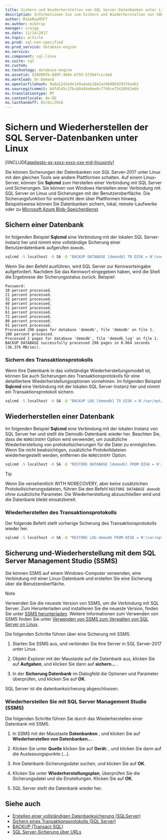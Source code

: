 ```yaml
---
title: Sichern und Wiederherstellen von SQL Server-Datenbanken unter Linux | Microsoft Docs
description: Informationen Sie zum Sichern und Wiederherstellen von SQL Server-Datenbanken unter Linux.
author: MikeRayMSFT
ms.author: mikeray
manager: craigg
ms.date: 11/14/2017
ms.topic: article
ms.prod: sql-non-specified
ms.prod_service: database-engine
ms.service: 
ms.component: sql-linux
ms.suite: sql
ms.custom: 
ms.technology: database-engine
ms.assetid: d30090fb-889f-466e-b793-5f284fccc4e6
ms.workload: On Demand
ms.openlocfilehash: 9a0a1243ede149ada6a1042a246006929370a4b2
ms.sourcegitcommit: b4fd145c27bc60a94e9ee6cf749ce75420562e6b
ms.translationtype: MT
ms.contentlocale: de-DE
ms.lasthandoff: 02/01/2018
---
```

# <a name="backup-and-restore-sql-server-databases-on-linux"></a>Sichern und Wiederherstellen der SQL Server-Datenbanken unter Linux

[!INCLUDE[appliesto-ss-xxxx-xxxx-xxx-md-linuxonly](../includes/appliesto-ss-xxxx-xxxx-xxx-md-linuxonly.md)]

Sie können Sicherungen der Datenbanken von SQL Server-2017 unter Linux mit den gleichen Tools wie andere Plattformen schalten. Auf einem Linux-Server, können Sie **Sqlcmd** zum Herstellen einer Verbindung mit SQL Server und Sicherungen. Sie können von Windows Herstellen einer Verbindung mit SQL Server on Linux und Sicherungen mit der Benutzeroberfläche. Die Sicherungsfunktion für entspricht dem über Plattformen hinweg. Beispielsweise können Sie Datenbanken sichern, lokal, remote-Laufwerke oder zu [Microsoft Azure Blob-Speicherdienst](../relational-databases/backup-restore/sql-server-backup-to-url.md).

## <a name="backup-a-database"></a>Sichern einer Datenbank

Im folgenden Beispiel **Sqlcmd** eine Verbindung mit der lokalen SQL Server-Instanz her und nimmt eine vollständige Sicherung einer Benutzerdatenbank aufgerufen `demodb`.

```bash
sqlcmd -S localhost -U SA -Q "BACKUP DATABASE [demodb] TO DISK = N'/var/opt/mssql/data/demodb.bak' WITH NOFORMAT, NOINIT, NAME = 'demodb-full', SKIP, NOREWIND, NOUNLOAD, STATS = 10"
```

Wenn Sie den Befehl ausführen, wird SQL Server zur Kennworteingabe aufgefordert. Nachdem Sie das Kennwort eingegeben haben, wird die Shell die Ergebnisse der Sicherungsstatus zurück. Beispiel:

```
Password:
10 percent processed.
21 percent processed.
32 percent processed.
40 percent processed.
51 percent processed.
61 percent processed.
72 percent processed.
80 percent processed.
91 percent processed.
Processed 296 pages for database 'demodb', file 'demodb' on file 1.
100 percent processed.
Processed 2 pages for database 'demodb', file 'demodb_log' on file 1.
BACKUP DATABASE successfully processed 298 pages in 0.064 seconds (36.376 MB/sec).
```

### <a name="backup-the-transaction-log"></a>Sichern des Transaktionsprotokolls

Wenn Ihre Datenbank in das vollständige Wiederherstellungsmodell ist, können Sie auch Sicherungen des Transaktionsprotokolls für eine detailliertere Wiederherstellungsoptionen vornehmen. Im folgenden Beispiel **Sqlcmd** eine Verbindung mit der lokalen SQL Server-Instanz her und nimmt ein Transaktionsprotokoll sichern.

```bash
sqlcmd -S localhost -U SA -Q "BACKUP LOG [demodb] TO DISK = N'/var/opt/mssql/data/demodb_LogBackup.bak' WITH NOFORMAT, NOINIT, NAME = N'demodb_LogBackup', NOSKIP, NOREWIND, NOUNLOAD, STATS = 5"
```

## <a name="restore-a-database"></a>Wiederherstellen einer Datenbank

Im folgenden Beispiel **Sqlcmd** eine Verbindung mit der lokalen Instanz von SQL Server her und stellt die Demodb-Datenbank wieder her. Beachten Sie, dass die `NORECOVERY` Option wird verwendet, um zusätzliche Wiederherstellung von protokollsicherungen für die Datei zu ermöglichen. Wenn Sie nicht beabsichtigen, zusätzliche Protokolldateien wiederhergestellt werden, entfernen die `NORECOVERY` Option.

```bash
sqlcmd -S localhost -U SA -Q "RESTORE DATABASE [demodb] FROM DISK = N'/var/opt/mssql/data/demodb.bak' WITH FILE = 1, NOUNLOAD, REPLACE, NORECOVERY, STATS = 5"
```

> [!TIP]
> Wenn Sie versehentlich WITH NORECOVERY, aber keine zusätzlichen Protokollsicherungsdateien, führen Sie den Befehl `RESTORE DATABASE demodb` ohne zusätzliche Parameter. Die Wiederherstellung abzuschließen wird und die Datenbank bleibt einsatzbereit.

### <a name="restore-the-transaction-log"></a>Wiederherstellen des Transaktionsprotokolls

Der folgende Befehl stellt vorherige Sicherung des Transaktionsprotokolls wieder her.

```bash
sqlcmd -S localhost -U SA -Q "RESTORE LOG demodb FROM DISK = N'/var/opt/mssql/data/demodb_LogBackup.bak'"
```

## <a name="backup-and-restore-with-sql-server-management-studio-ssms"></a>Sicherung und-Wiederherstellung mit dem SQL Server Management Studio (SSMS)

Sie können SSMS auf einem Windows-Computer verwenden, eine Verbindung mit einer Linux-Datenbank und erstellen Sie eine Sicherung über die Benutzeroberfläche.

>[!NOTE] 
> Verwenden Sie die neueste Version von SSMS, um die Verbindung mit SQL Server. Zum Herunterladen und installieren Sie die neueste Version, finden Sie unter [SSMS herunterladen](../ssms/download-sql-server-management-studio-ssms.md). Weitere Informationen zum Verwenden von SSMS finden Sie unter [Verwenden von SSMS zum Verwalten von SQL Server on Linux](sql-server-linux-manage-ssms.md).

Die folgenden Schritte führen über eine Sicherung mit SSMS. 

1. Starten Sie SSMS aus, und verbinden Sie Ihre Server in SQL Server-2017 unter Linux.

1. Objekt-Explorer mit der Maustaste auf die Datenbank aus, klicken Sie auf **Aufgaben**, und klicken Sie dann auf **sichern...** .

1. In der **Sicherung Datenbank** im Dialogfeld die Optionen und Parameter überprüfen, und klicken Sie auf **OK**.
 
SQL Server ist die datenbanksicherung abgeschlossen.

### <a name="restore-with-sql-server-management-studio-ssms"></a>Wiederherstellen Sie mit SQL Server Management Studio (SSMS) 

Die folgenden Schritte führen Sie durch das Wiederherstellen einer Datenbank mit SSMS.

1. In SSMS mit der Maustaste **Datenbanken** , und klicken Sie auf **Wiederherstellen von Datenbanken...** . 

1. Klicken Sie unter **Quelle** klicken Sie auf **Gerät:** , und klicken Sie dann auf die Auslassungspunkte (...).

1. Ihre Datenbank-Sicherungsdatei suchen, und klicken Sie auf **OK**. 

1. Klicken Sie unter **Wiederherstellungsplan**, überprüfen Sie die Sicherungsdatei und die Einstellungen. Klicken Sie auf **OK**. 

1. SQL Server stellt die Datenbank wieder her. 

## <a name="see-also"></a>Siehe auch

* [Erstellen einer vollständigen Datenbanksicherung (SQLServer)](../relational-databases/backup-restore/create-a-full-database-backup-sql-server.md)
* [Sichern eines Transaktionsprotokolls (SQL Server)](../relational-databases/backup-restore/back-up-a-transaction-log-sql-server.md)
* [BACKUP (Transact-SQL)](../t-sql/statements/backup-transact-sql.md)
* [SQL Server-Sicherung über URLs](../relational-databases/backup-restore/sql-server-backup-to-url.md)
